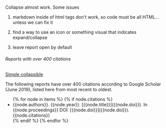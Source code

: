 Collapse almost work. Some issues

1. markdown inside of html tags <a></a> don't work, so code must be all HTML... unless we can fix it

2. find a way to use an icon or something visual that indicates expand/collapse

3. leave report open by default


###### Reports with over 400 citations

<a href="" data-toggle="collapse" data-target="#demo">Simple collapsible</a>

The following reports have over 400 citations according to Google Scholar (June 2019), listed here from most recent to oldest.

<ul id="demo" class="collapse">
{% for node in items %}
{% if node.citations %}
<li>{{node.authors}}. {{node.year}}. [{{node.title}}]({{node.doi}}). In {{node.proceedings}} DOI: [{{node.doi}}]({{node.doi}}). {{node.citations}}</li>
{% endif %}
{% endfor %}
</ul>


